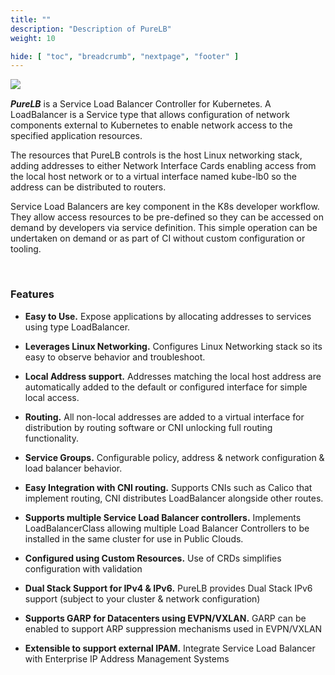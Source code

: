```yaml
---
title: ""
description: "Description of PureLB"
weight: 10

hide: [ "toc", "breadcrumb", "nextpage", "footer" ]
---
```



<img align="left" src="images/purelb.png">


</br>

**_PureLB_** is a Service Load Balancer Controller for Kubernetes.  A LoadBalancer is a Service type that allows configuration of network components external to Kubernetes to enable network access to the specified application resources. 

The resources that PureLB controls is the host Linux networking stack, adding addresses to either Network Interface Cards enabling access from the local host network or to a virtual interface named kube-lb0 so the address can be distributed to routers.

Service Load Balancers are key component in the K8s developer workflow.  They allow access resources to be pre-defined so they can be accessed on demand by developers via service definition.  This simple operation can be undertaken on demand or as part of CI without custom configuration or tooling.   

</br>

### Features

* **Easy to Use.**
Expose applications by allocating addresses to services using type LoadBalancer.

* **Leverages Linux Networking.**
Configures Linux Networking stack so its easy to observe behavior and troubleshoot.

* **Local Address support.**
Addresses matching the local host address are automatically added to the default or configured interface for simple local access.

* **Routing.**
All non-local addresses are added to a virtual interface for distribution by routing software or CNI unlocking full routing functionality.

* **Service Groups.**
Configurable policy, address & network configuration & load balancer behavior.

* **Easy Integration with CNI routing.**
Supports CNIs such as Calico that implement routing, CNI distributes LoadBalancer alongside other routes.

* **Supports multiple Service Load Balancer controllers.**
Implements LoadBalancerClass allowing multiple Load Balancer Controllers to be installed in the same cluster for use in Public Clouds.

* **Configured using Custom Resources.**
Use of CRDs simplifies configuration with validation

* **Dual Stack Support for IPv4 & IPv6.**
PureLB provides Dual Stack IPv6 support (subject to your cluster & network configuration)

* **Supports GARP for Datacenters using EVPN/VXLAN.**
GARP can be enabled to support ARP suppression mechanisms used in EVPN/VXLAN


* **Extensible to support external IPAM.**
Integrate Service Load Balancer with Enterprise IP Address Management Systems
